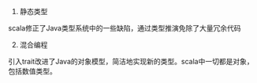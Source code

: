 1. 静态类型

scala修正了Java类型系统中的一些缺陷，通过类型推演免除了大量冗余代码

2. 混合编程

引入trait改进了Java的对象模型，简洁地实现新的类型。scala中一切都是对象， 包括数值类型。

